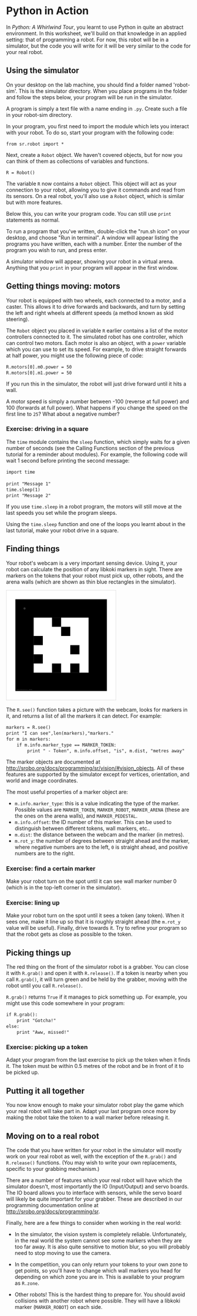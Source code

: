 Python in Action
================

In *Python: A Whirlwind Tour*, you learnt to use Python in quite an abstract environment. In this worksheet, we'll build on that knowledge in an applied setting: that of programming a robot. For now, this robot will be in a simulator, but the code you will write for it will be very similar to the code for your real robot.

Using the simulator
-------------------

On your desktop on the lab machine, you should find a folder named 'robot-sim'. This is the simulator directory. When you place programs in the folder and follow the steps below, your program will be run in the simulator.

A program is simply a text file with a name ending in `.py`. Create such a file in your robot-sim directory.

In your program, you first need to import the module which lets you interact with your robot. To do so, start your program with the following code:

~~~~~ {.python}
from sr.robot import *
~~~~~

Next, create a `Robot` object. We haven't covered objects, but for now you can think of them as collections of variables and functions.

~~~~~ {.python}
R = Robot()
~~~~~

The variable `R` now contains a `Robot` object. This object will act as your connection to your robot, allowing you to give it commands and read from its sensors. On a real robot, you'll also use a `Robot` object, which is similar but with more features.

Below this, you can write your program code. You can still use `print` statements as normal.

To run a program that you've written, double-click the "run.sh icon" on your desktop, and choose "Run in terminal". A window will appear listing the programs you have written, each with a number. Enter the number of the program you wish to run, and press enter.

A simulator window will appear, showing your robot in a virtual arena. Anything that you `print` in your program will appear in the first window.

Getting things moving: motors
-----------------------------

Your robot is equipped with two wheels, each connected to a motor, and a caster. This allows it to drive forwards and backwards, and turn by setting the left and right wheels at different speeds (a method known as skid steering).

The `Robot` object you placed in variable `R` earlier contains a list of the motor controllers connected to it. The simulated robot has one controller, which can control two motors. Each motor is also an object, with a `power` variable which you can use to set its speed. For example, to drive straight forwards at half power, you might use the following piece of code:

~~~~~ {.python}
R.motors[0].m0.power = 50
R.motors[0].m1.power = 50
~~~~~

If you run this in the simulator, the robot will just drive forward until it hits a wall.

A motor speed is simply a number between -100 (reverse at full power) and 100 (forwards at full power). What happens if you change the speed on the first line to `25`? What about a negative number?

### Exercise: driving in a square

The `time` module contains the `sleep` function, which simply waits for a given number of seconds (see the Calling Functions section of the previous tutorial for a reminder about modules). For example, the following code will wait 1 second before printing the second message:

~~~~~ {.python}
import time

print "Message 1"
time.sleep(1)
print "Message 2"
~~~~~

If you use `time.sleep` in a robot program, the motors will still move at the last speeds you set while the program sleeps.

Using the `time.sleep` function and one of the loops you learnt about in the last tutorial, make your robot drive in a square.

Finding things
--------------

Your robot's webcam is a very important sensing device. Using it, your robot can calculate the position of any libkoki markers in sight. There are markers on the tokens that your robot must pick up, other robots, and the arena walls (which are shown as thin blue rectangles in the simulator).

![A libkoki marker](marker-0.png)

The `R.see()` function takes a picture with the webcam, looks for markers in it, and returns a list of all the markers it can detect. For example:

~~~~~ {.python}
markers = R.see()
print "I can see",len(markers),"markers."
for m in markers:
	if m.info.marker_type == MARKER_TOKEN:
		print " - Token", m.info.offset, "is", m.dist, "metres away"
~~~~~

The marker objects are documented at <http://srobo.org/docs/programming/sr/vision/#vision_objects>. All of these features are supported by the simulator except for vertices, orientation, and world and image coordinates.

The most useful properties of a marker object are:

* `m.info.marker_type`: this is a value indicating the type of the marker. Possible values are `MARKER_TOKEN`, `MARKER_ROBOT`, `MARKER_ARENA` (these are the ones on the arena walls), and `MARKER_PEDESTAL`.
* `m.info.offset`: the ID number of this marker. This can be used to distinguish between different tokens, wall markers, etc..
* `m.dist`: the distance between the webcam and the marker (in metres).
* `m.rot_y`: the number of degrees between straight ahead and the marker, where negative numbers are to the left, `0` is straight ahead, and positive numbers are to the right.

### Exercise: find a certain marker

Make your robot turn on the spot until it can see wall marker number 0 (which is in the top-left corner in the simulator).

### Exercise: lining up

Make your robot turn on the spot until it sees a token (any token). When it sees one, make it line up so that it is roughly straight ahead (the `m.rot_y` value will be useful). Finally, drive towards it. Try to refine your program so that the robot gets as close as possible to the token.

Picking things up
-----------------

The red thing on the front of the simulator robot is a grabber. You can close it with `R.grab()` and open it with `R.release()`. If a token is nearby when you call `R.grab()`, it will turn green and be held by the grabber, moving with the robot until you call `R.release()`.

`R.grab()` returns `True` if it manages to pick something up. For example, you might use this code somewhere in your program:

~~~~~ {.python}
if R.grab():
	print "Gotcha!"
else:
	print "Aww, missed!"
~~~~~

### Exercise: picking up a token

Adapt your program from the last exercise to pick up the token when it finds it. The token must be within 0.5 metres of the robot and be in front of it to be picked up.

Putting it all together
-----------------------

You now know enough to make your simulator robot play the game which your real robot will take part in. Adapt your last program once more by making the robot take the token to a wall marker before releasing it.

Moving on to a real robot
-------------------------

The code that you have written for your robot in the simulator will mostly work on your real robot as well, with the exception of the `R.grab()` and `R.release()` functions. (You may wish to write your own replacements, specific to your grabbing mechanism.)

There are a number of features which your real robot will have which the simulator doesn't, most importantly the IO (Input/Output) and servo boards. The IO board allows you to interface with sensors, while the servo board will likely be quite important for your grabber. These are described in our programming documentation online at <http://srobo.org/docs/programming/sr>.

Finally, here are a few things to consider when working in the real world:

* In the simulator, the vision system is completely reliable. Unfortunately, in the real world the system cannot see some markers when they are too far away. It is also quite sensitive to motion blur, so you will probably need to stop moving to use the camera.

* In the competition, you can only return your tokens to your own zone to get points, so you'll have to change which wall markers you head for depending on which zone you are in. This is available to your program as `R.zone`.

* Other robots! This is the hardest thing to prepare for. You should avoid collisions with another robot where possible. They will have a libkoki marker (`MARKER_ROBOT`) on each side.
